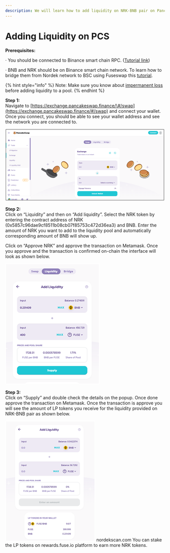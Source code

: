 ```yaml
---
description: We will learn how to add liquidity on NRK-BNB pair on Pancakeswap.
---
```


# Adding Liquidity on PCS

**Prerequisites:**

·        You should be connected to Binance smart chain RPC. \([Tutorial link](https://academy.binance.com/en/articles/connecting-metamask-to-binance-smart-chain)\)

·        BNB and NRK should be on Binance smart chain network. To learn how to bridge them from Nordek network to BSC using Fuseswap this [tutorial](https://docs.nordekscan.com/the-fuse-chain/token-bridges/transfer-fuse-using-bridge-on-fuseswap).

{% hint style="info" %}
Note: Make sure you know about [impermanent loss](https://academy.binance.com/en/articles/impermanent-loss-explained) before adding liquidity to a pool.
{% endhint %}

**Step 1:**  
Navigate to [https://exchange.pancakeswap.finance/\#/swap](https://exchange.pancakeswap.finance/#/swap) and connect your wallet. Once you connect, you should be able to see your wallet address and see the network you are connected to.

![](../.gitbook/assets/image%20%2810%29.png)


  
**Step 2:**  
Click on “Liquidity” and then on “Add liquidity”. Select the NRK token by entering the contract address of NRK \(0x5857c96dae9cf8511b08cb07f85753c472d36ea3\) and BNB. Enter the amount of NRK you want to add to the liquidity pool and automatically corresponding amount of BNB will show up.  
  
 Click on “Approve NRK” and approve the transaction on Metamask. Once you approve and the transaction is confirmed on-chain the interface will look as shown below.

![](../.gitbook/assets/image%20%289%29.png)

**Step 3:**  
Click on “Supply” and double check the details on the popup. Once done approve the transaction on Metamask. Once the transaction is approve you will see the amount of LP tokens you receive for the liquidity provided on NRK-BNB pair as shown below.

![](../.gitbook/assets/image%20%2811%29.png)
nordekscan.com
You can stake the LP tokens on rewards.fuse.io platform to earn more NRK tokens.

